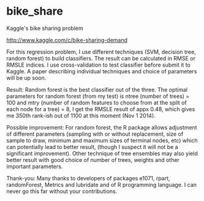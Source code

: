 bike_share
==========

Kaggle's bike sharing problem

http://www.kaggle.com/c/bike-sharing-demand

For this regression problem, I use different techniques (SVM, decision tree, random forest) to build classifiers. The result can be calculated in RMSE or RMSLE indices. I use cross-validation to test classifier before submit it to Kaggle. A paper describing individual techniques and choice of parameters will be up soon.

Result: Random forest is the best classifier out of the three. The optimal parameters for random forest (from my test) is ntree (number of trees) = 100 and mtry (number of random features to choose from at the split of each node for a tree) = 8, I get the RMSLE result of appx 0.48, which gives me 350th rank-ish out of 1100 at this moment (Nov 1 2014).

Possible improvement: For random forest, the R package allows adjustment of different parameters (sampling with or without replacement, size of sample to draw, minimum and maximum sizes of terminal nodes, etc) which can potentially lead to better result, (though I suspect it will not be a significant improvement). Other technique of tree ensembles may also yield better result with good choice of number of trees, weights and other important parameters. 

Thank-you: Many thanks to developers of packages e1071, rpart, randomForest, Metrics and lubridate and of R programming language. I can never go this far without your contributions. 



